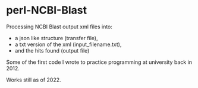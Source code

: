 # perl-NCBI-Blast

Processing NCBI Blast output xml files into:
- a json like structure (transfer file),
- a txt version of the xml (input_filename.txt),
- and the hits found (output file)

Some of the first code I wrote to practice programming at university back in 2012.

Works still as of 2022.
